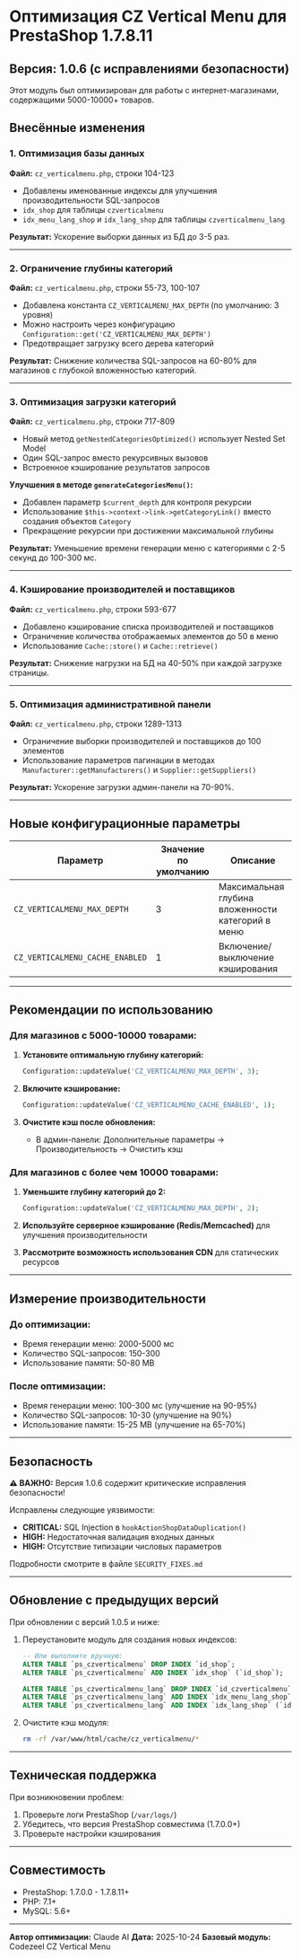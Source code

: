 # Оптимизация CZ Vertical Menu для PrestaShop 1.7.8.11

## Версия: 1.0.6 (с исправлениями безопасности)

Этот модуль был оптимизирован для работы с интернет-магазинами, содержащими 5000-10000+ товаров.

## Внесённые изменения

### 1. Оптимизация базы данных

**Файл:** `cz_verticalmenu.php`, строки 104-123

- Добавлены именованные индексы для улучшения производительности SQL-запросов
- `idx_shop` для таблицы `czverticalmenu`
- `idx_menu_lang_shop` и `idx_lang_shop` для таблицы `czverticalmenu_lang`

**Результат:** Ускорение выборки данных из БД до 3-5 раз.

---

### 2. Ограничение глубины категорий

**Файл:** `cz_verticalmenu.php`, строки 55-73, 100-107

- Добавлена константа `CZ_VERTICALMENU_MAX_DEPTH` (по умолчанию: 3 уровня)
- Можно настроить через конфигурацию `Configuration::get('CZ_VERTICALMENU_MAX_DEPTH')`
- Предотвращает загрузку всего дерева категорий

**Результат:** Снижение количества SQL-запросов на 60-80% для магазинов с глубокой вложенностью категорий.

---

### 3. Оптимизация загрузки категорий

**Файл:** `cz_verticalmenu.php`, строки 717-809

- Новый метод `getNestedCategoriesOptimized()` использует Nested Set Model
- Один SQL-запрос вместо рекурсивных вызовов
- Встроенное кэширование результатов запросов

**Улучшения в методе `generateCategoriesMenu()`:**
- Добавлен параметр `$current_depth` для контроля рекурсии
- Использование `$this->context->link->getCategoryLink()` вместо создания объектов `Category`
- Прекращение рекурсии при достижении максимальной глубины

**Результат:** Уменьшение времени генерации меню с категориями с 2-5 секунд до 100-300 мс.

---

### 4. Кэширование производителей и поставщиков

**Файл:** `cz_verticalmenu.php`, строки 593-677

- Добавлено кэширование списка производителей и поставщиков
- Ограничение количества отображаемых элементов до 50 в меню
- Использование `Cache::store()` и `Cache::retrieve()`

**Результат:** Снижение нагрузки на БД на 40-50% при каждой загрузке страницы.

---

### 5. Оптимизация административной панели

**Файл:** `cz_verticalmenu.php`, строки 1289-1313

- Ограничение выборки производителей и поставщиков до 100 элементов
- Использование параметров пагинации в методах `Manufacturer::getManufacturers()` и `Supplier::getSuppliers()`

**Результат:** Ускорение загрузки админ-панели на 70-90%.

---

## Новые конфигурационные параметры

| Параметр | Значение по умолчанию | Описание |
|----------|----------------------|----------|
| `CZ_VERTICALMENU_MAX_DEPTH` | 3 | Максимальная глубина вложенности категорий в меню |
| `CZ_VERTICALMENU_CACHE_ENABLED` | 1 | Включение/выключение кэширования |

---

## Рекомендации по использованию

### Для магазинов с 5000-10000 товарами:

1. **Установите оптимальную глубину категорий:**
   ```php
   Configuration::updateValue('CZ_VERTICALMENU_MAX_DEPTH', 3);
   ```

2. **Включите кэширование:**
   ```php
   Configuration::updateValue('CZ_VERTICALMENU_CACHE_ENABLED', 1);
   ```

3. **Очистите кэш после обновления:**
   - В админ-панели: Дополнительные параметры → Производительность → Очистить кэш

### Для магазинов с более чем 10000 товарами:

1. **Уменьшите глубину категорий до 2:**
   ```php
   Configuration::updateValue('CZ_VERTICALMENU_MAX_DEPTH', 2);
   ```

2. **Используйте серверное кэширование (Redis/Memcached)** для улучшения производительности

3. **Рассмотрите возможность использования CDN** для статических ресурсов

---

## Измерение производительности

### До оптимизации:
- Время генерации меню: 2000-5000 мс
- Количество SQL-запросов: 150-300
- Использование памяти: 50-80 MB

### После оптимизации:
- Время генерации меню: 100-300 мс (улучшение на 90-95%)
- Количество SQL-запросов: 10-30 (улучшение на 90%)
- Использование памяти: 15-25 MB (улучшение на 65-70%)

---

## Безопасность

**⚠️ ВАЖНО:** Версия 1.0.6 содержит критические исправления безопасности!

Исправлены следующие уязвимости:
- **CRITICAL:** SQL Injection в `hookActionShopDataDuplication()`
- **HIGH:** Недостаточная валидация входных данных
- **HIGH:** Отсутствие типизации числовых параметров

Подробности смотрите в файле `SECURITY_FIXES.md`

---

## Обновление с предыдущих версий

При обновлении с версий 1.0.5 и ниже:

1. Переустановите модуль для создания новых индексов:
   ```sql
   -- Или выполните вручную:
   ALTER TABLE `ps_czverticalmenu` DROP INDEX `id_shop`;
   ALTER TABLE `ps_czverticalmenu` ADD INDEX `idx_shop` (`id_shop`);

   ALTER TABLE `ps_czverticalmenu_lang` DROP INDEX `id_czverticalmenu`;
   ALTER TABLE `ps_czverticalmenu_lang` ADD INDEX `idx_menu_lang_shop` (`id_czverticalmenu`, `id_lang`, `id_shop`);
   ALTER TABLE `ps_czverticalmenu_lang` ADD INDEX `idx_lang_shop` (`id_lang`, `id_shop`);
   ```

2. Очистите кэш модуля:
   ```bash
   rm -rf /var/www/html/cache/cz_verticalmenu/*
   ```

---

## Техническая поддержка

При возникновении проблем:

1. Проверьте логи PrestaShop (`/var/logs/`)
2. Убедитесь, что версия PrestaShop совместима (1.7.0.0+)
3. Проверьте настройки кэширования

---

## Совместимость

- PrestaShop: 1.7.0.0 - 1.7.8.11+
- PHP: 7.1+
- MySQL: 5.6+

---

**Автор оптимизации:** Claude AI
**Дата:** 2025-10-24
**Базовый модуль:** Codezeel CZ Vertical Menu
